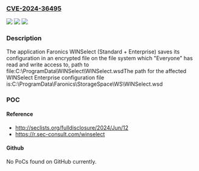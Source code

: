 ### [CVE-2024-36495](https://cve.mitre.org/cgi-bin/cvename.cgi?name=CVE-2024-36495)
![](https://img.shields.io/static/v1?label=Product&message=WINSelect%20(Standard%20%2B%20Enterprise)&color=blue)
![](https://img.shields.io/static/v1?label=Version&message=&color=brightgreen)
![](https://img.shields.io/static/v1?label=Vulnerability&message=CWE-276%20Incorrect%20Default%20Permissions&color=brightgreen)

### Description

The application Faronics WINSelect (Standard + Enterprise) saves its configuration in an encrypted file on the file system which "Everyone" has read and write access to, path to file:C:\ProgramData\WINSelect\WINSelect.wsdThe path for the affected WINSelect Enterprise configuration file is:C:\ProgramData\Faronics\StorageSpace\WS\WINSelect.wsd

### POC

#### Reference
- http://seclists.org/fulldisclosure/2024/Jun/12
- https://r.sec-consult.com/winselect

#### Github
No PoCs found on GitHub currently.


